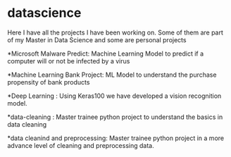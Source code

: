 # datascience
Here I have all the projects I have been working on. Some of them are part of my Master in Data Science and some are personal projects

*Microsoft Malware Predict: Machine Learning Model to predict if a computer will or not be infected by a virus

*Machine Learning Bank Project: ML Model to understand the purchase propensity of bank products

*Deep Learning : Using Keras100 we have developed a vision recognition model.

*data-cleaning : Master trainee python project to understand the basics in data cleaning

*data cleanind and preprocessing: Master trainee python project in a more advance level of cleaning and preprocessing data.
